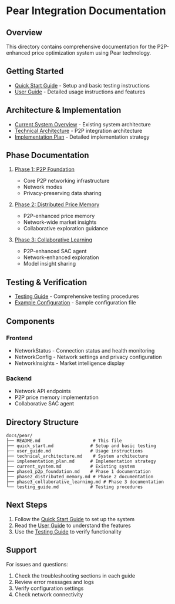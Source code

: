# Pear Integration Documentation

## Overview
This directory contains comprehensive documentation for the P2P-enhanced price optimization system using Pear technology.

## Getting Started
- [Quick Start Guide](quick_start.md) - Setup and basic testing instructions
- [User Guide](user_guide.md) - Detailed usage instructions and features

## Architecture & Implementation
- [Current System Overview](current_system.md) - Existing system architecture
- [Technical Architecture](technical_architecture.md) - P2P integration architecture
- [Implementation Plan](implementation_plan.md) - Detailed implementation strategy

## Phase Documentation
1. [Phase 1: P2P Foundation](phase1_p2p_foundation.md)
   - Core P2P networking infrastructure
   - Network modes
   - Privacy-preserving data sharing

2. [Phase 2: Distributed Price Memory](phase2_distributed_memory.md)
   - P2P-enhanced price memory
   - Network-wide market insights
   - Collaborative exploration guidance

3. [Phase 3: Collaborative Learning](phase3_collaborative_learning.md)
   - P2P-enhanced SAC agent
   - Network-enhanced exploration
   - Model insight sharing

## Testing & Verification
- [Testing Guide](testing_guide.md) - Comprehensive testing procedures
- [Example Configuration](../Backend/src/price_optimizer/p2p/example_config.json) - Sample configuration file

## Components
### Frontend
- NetworkStatus - Connection status and health monitoring
- NetworkConfig - Network settings and privacy configuration
- NetworkInsights - Market intelligence display

### Backend
- Network API endpoints
- P2P price memory implementation
- Collaborative SAC agent

## Directory Structure
```
docs/pear/
├── README.md                    # This file
├── quick_start.md              # Setup and basic testing
├── user_guide.md               # Usage instructions
├── technical_architecture.md    # System architecture
├── implementation_plan.md      # Implementation strategy
├── current_system.md           # Existing system
├── phase1_p2p_foundation.md    # Phase 1 documentation
├── phase2_distributed_memory.md # Phase 2 documentation
├── phase3_collaborative_learning.md # Phase 3 documentation
└── testing_guide.md            # Testing procedures
```

## Next Steps
1. Follow the [Quick Start Guide](quick_start.md) to set up the system
2. Read the [User Guide](user_guide.md) to understand the features
3. Use the [Testing Guide](testing_guide.md) to verify functionality

## Support
For issues and questions:
1. Check the troubleshooting sections in each guide
2. Review error messages and logs
3. Verify configuration settings
4. Check network connectivity
